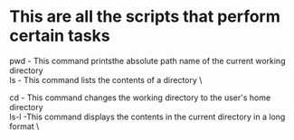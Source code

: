 #	This are all the scripts that perform certain tasks

 
pwd - This command printsthe absolute path name of the current working directory \
ls - This command lists the contents of a directory \

cd - This command changes the working directory to the user's home directory \
ls-l -This command displays the contents in the current directory in a long format \


